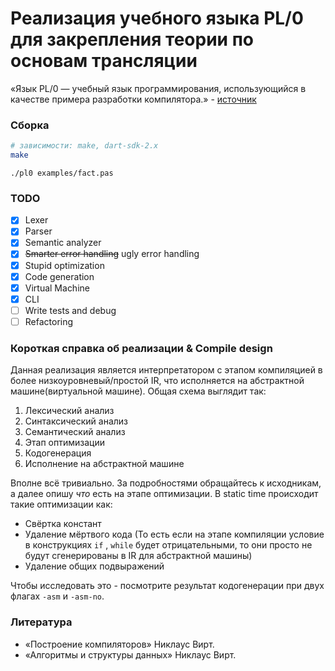
# Реализация учебного языка PL/0 для закрепления теории по основам трансляции

«‎Язык PL/0 — учебный язык программирования, использующийся в качестве примера разработки компилятора.» - [источник](http://progopedia.ru/language/pl0/)

### Сборка
```bash
# зависимости: make, dart-sdk-2.x
make
```

```
./pl0 examples/fact.pas
```

### TODO
- [x] Lexer
- [x] Parser
- [x] Semantic analyzer
- [x] ~~Smarter error handling~~ ugly error handling
- [x] Stupid optimization
- [x] Code generation
- [x] Virtual Machine
- [x] CLI
- [ ] Write tests and debug
- [ ] Refactoring

### Короткая справка об реализации & Compile design
Данная реализация является интерпретатором с этапом компиляцией
в более низкоуровневый/простой IR, что исполняется на абстрактной машине(виртуальной машине). Общая схема выглядит так:
1. Лексический анализ
2. Синтаксический анализ
3. Семантический анализ
4. Этап оптимизации
5. Кодогенерация
6. Исполнение на абстрактной машине

Вполне всё тривиально. За подробностями обращайтесь к исходникам, а далее опишу *что* есть на этапе оптимизации. В static time происходит такие оптимизации как:
- Свёртка констант
- Удаление мёртвого кода (То есть если на этапе компиляции условие в конструкциях `if` , `while` будет отрицательными, то они просто не будут сгенерированы в IR для абстрактной машины)
- Удаление общих подвыражений

Чтобы исследовать это - посмотрите результат кодогенерации при двух флагах `-asm` и `-asm-no`.

### Литература
- «‎Построение компиляторов» Никлаус Вирт.
- «‎Алгоритмы и структуры данных» Никлаус Вирт.
